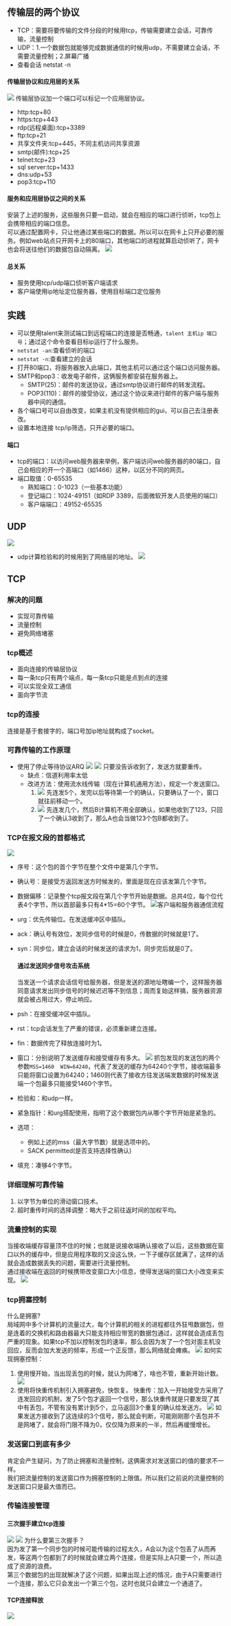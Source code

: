 ## 传输层的两个协议
- TCP：需要将要传输的文件分段的时候用tcp，传输需要建立会话，可靠传输，流量控制
- UDP：1.一个数据包就能够完成数据通信的时候用udp，不需要建立会话，不需要流量控制；2.屏幕广播
- 查看会话  netstat -n 

#### 传输层协议和应用层的关系
![](../截图/截屏2020-03-1122.38.35.png)
传输层协议加一个端口可以标记一个应用层协议。

- http:tcp+80
- https:tcp+443
- rdp(远程桌面):tcp+3389
- ftp:tcp+21
- 共享文件夹:tcp+445，不同主机访问共享资源
- smtp(邮件):tcp+25
- telnet:tcp+23
- sql server:tcp+1433
- dns:udp+53
- pop3:tcp+110

#### 服务和应用层协议之间的关系
安装了上述的服务，这些服务只要一启动，就会在相应的端口进行侦听，tcp包上会携带相应的端口信息。<br>
可以通过配置网卡，只让他通过某些端口的数据。所以可以在网卡上只开必要的服务。例如web站点只开网卡上的80端口，其他端口的进程就算启动侦听了，网卡也会将送往他们的数据包自动隔离。
![](../截图/截屏2020-03-1221.48.31.png)

#### 总关系
- 服务使用tcp/udp端口侦听客户端请求
- 客户端使用ip地址定位服务器，使用目标端口定位服务

## 实践
- 可以使用talent来测试端口到远程端口的连接是否畅通，`talent 主机ip 端口号`；通过这个命令查看目标ip运行了什么服务。
- `netstat -an`:查看侦听的端口
- `netstat -n`:查看建立的会话
- 打开80端口，将服务器放入此端口，其他主机可以通过这个端口访问服务器。
- SMTP和pop3：收发电子邮件，这俩服务都安装在服务器上。
  - SMTP(25)：邮件的发送协议，通过smtp协议进行邮件的转发流程。
  - POP3(110)：邮件的接受协议，通过这个协议来进行邮件的客户端与服务器中间的通信。
- 各个端口号可以自由改变，如果主机没有提供相应的gui，可以自己去注册表改。
- 设置本地连接 tcp/ip筛选，只开必要的端口。
#### 端口
- tcp的端口：以访问web服务器来举例，客户端访问web服务器的80端口，自己会相应的开一个高端口（如1466）这种，以区分不同的网页。
- 端口取值：0-65535  
  - 熟知端口：0-1023（一些基本功能）
  - 登记端口：1024-49151（如RDP 3389，后面微软开发人员使用的端口）
  - 客户端端口：49152-65535

## UDP
![](../截图/截屏2020-03-1316.40.22.png)
- udp计算检验和的时候用到了网络层的地址。
  ![](../截图/截屏2020-03-1316.46.25.png)

## TCP
### 解决的问题
- 实现可靠传输
- 流量控制
- 避免网络堵塞

### tcp概述
- 面向连接的传输层协议
- 每一条tcp只有两个端点，每一条tcp只能是点到点的连接
- 可以实现全双工通信
- 面向字节流

### tcp的连接
连接是基于套接字的，端口号加ip地址就构成了socket。

### 可靠传输的工作原理
- 使用了停止等待协议ARQ
![](../截图/截屏2020-03-1411.35.28.png)
![](../截图/截屏2020-03-1411.39.38.png)
只要没告诉收到了，发送方就要重传。<br>
  - 缺点：信道利用率太低
  - 改进方法：使用流水线传输（现在计算机通用方法），规定一个发送窗口。
    1. ![](../截图/截屏2020-03-1411.49.30.png)
    先连发5个，发完以后等待第一个的确认，只要确认了一个，窗口就往前移动一个。
    2. ![](../截图/截屏2020-03-1411.52.26.png)
    先连发几个，然后B计算机不用全部确认，如果他收到了123，只回了一个确认3收到了，那么A也会当做123个包B都收到了。

### TCP在报文段的首都格式
![](../截图/截屏2020-03-1411.56.47.png)

- 序号：这个包的首个字节在整个文件中是第几个字节。

- 确认号：是接受方返回发送方时候发的，里面是现在应该发第几个字节。

- 数据偏移：记录整个tcp报文段在第几个字节开始是数据。总共4位，每个位代表4个字节，所以首部最多只有4*15=60个字节。
  ![客户端和服务器通信流程](../截图/截屏2020-03-1413.10.43.png)

- urg：优先传输位。在发送缓冲区中插队。

- ack：确认号有效位，发同步信号的时候是0，传数据的时候就是1了。

- syn：同步位，建立会话的时候发送的请求为1，同步完后就是0了。
  #### 通过发送同步信号攻击系统
  当发送一个请求会话信号给服务器，但是发送的源地址瞎编一个，这样服务器同意请求发出同步信号的时候迟迟等不到信息；周而复始这样搞，服务器资源就会被占用过大，停止响应。
  
- psh：在接受缓冲区中插队。

- rst：tcp会话发生了严重的错误，必须重新建立连接。

- fin：数据传完了释放连接时为1。

- 窗口：分别说明了发送缓存和接受缓存有多大。
  ![](../截图/截屏2020-03-1414.29.16.png)
  抓包发现的发送包的两个参数`MSS=1460  WIN=64240`，代表了发送的缓存为64240个字节，接收端最多只能将窗口设置为64240；1460则代表了接收方往发送端发数据的时候发送端一个包最多只能接受1460个字节。

- 检验和：和udp一样。

- 紧急指针：和urg搭配使用，指明了这个数据包内从哪个字节开始是紧急的。

- 选项：
  - 例如上述的mss（最大字节数）就是选项中的。
  - SACK permitted(是否支持选择性确认)
  
- 填充：凑够4个字节。

### 详细理解可靠传输
1. 以字节为单位的滑动窗口技术。
2. 超时重传时间的选择调整：略大于之前往返时间的加权平均。

### 流量控制的实现
当接收端缓存容量顶不住的时候；也就是说接收端确认接收了以后，这些数据在窗口以外的缓存中，但是应用程序取的又没这么快，一下子缓存区就满了，这样的话就会造成数据丢失的问题，需要进行流量控制。<br>
通过接收端在返回的时候携带改变窗口大小信息，使得发送端的窗口大小改变来实现。
![](../截图/截屏2020-03-1415.15.07.png)

### tcp拥塞控制
什么是拥塞?<br>
局域网中多个计算机的流量过大，每个计算机的相关的进程都往外狂甩数据包，但是连着的交换机和路由器最大只能支持相应带宽的数据包通过，这样就会造成丢包严重的现象。如果tcp不加以控制发包的速率，那么会因为发了一个包对面主机没回应，反而会加大发送的频率，形成一个正反馈，那么网络就会瘫痪。
![](../截图/截屏2020-03-1415.41.22.png)
如何实现拥塞控制：

1. 使用慢开始，当出现丢包的时候，就认为网堵了，啥也不管，重新开始计数。
![](../截图/截屏2020-03-1416.21.31.png)
2. 使用将快重传机制引入拥塞避免，快恢复。
快重传：加入一开始接受方采用了连发回应的机制，发了5个包才返回一个信号，那么快重传就是只要发现了其中有丢包，不管有没有累计到5个，立马返回3个重复的确认给发送方。
![](../截图/截屏2020-03-1416.37.25.png)
如果发送方接收到了这连续的3个信号，那么就会判断，可能刚刚那个丢包并不是网堵了，就会将门限不降为0，仅仅降为原来的一半，然后再缓慢增长。

### 发送窗口到底有多少
肯定会产生疑问，为了防止拥塞和流量控制，这俩需求对发送窗口的值的要求不一样。<br>
我们把流量控制的发送窗口作为拥塞控制的上限值。所以我们之前说的流量控制的发送窗口只是最大值而已。

### 传输连接管理
#### 三次握手建立tcp连接
![](../截图/截屏2020-03-1416.51.18.png)
![](../截图/截屏2020-03-1416.58.48.png)
为什么要第三次握手？</br>因为发了第一个同步包的时候可能传输的过程太久，A会以为这个包丢了从而再发，等这两个包都到了的时候就会建立两个连接，但是实际上A只要一个，所以造成了资源的浪费。</br>第三个数据包的出现就解决了这个问题，如果出现上述的情况，由于A只需要进行一个连接，那么它只会发出一个第三个包，这时也就只会建立一个通道了。

#### TCP连接释放
![](../截图/截屏2020-03-1417.20.18.png)









